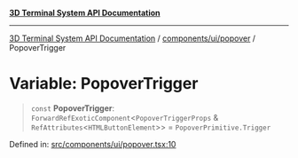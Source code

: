 [**3D Terminal System API Documentation**](../../../../README.md)

***

[3D Terminal System API Documentation](../../../../README.md) / [components/ui/popover](../README.md) / PopoverTrigger

# Variable: PopoverTrigger

> `const` **PopoverTrigger**: `ForwardRefExoticComponent`\<`PopoverTriggerProps` & `RefAttributes`\<`HTMLButtonElement`\>\> = `PopoverPrimitive.Trigger`

Defined in: [src/components/ui/popover.tsx:10](https://github.com/Dicommunitas/ThreeJS_Terminal_3D/blob/48170ffd573f70d66a1c284f1f35045f3d98e94f/src/components/ui/popover.tsx#L10)
